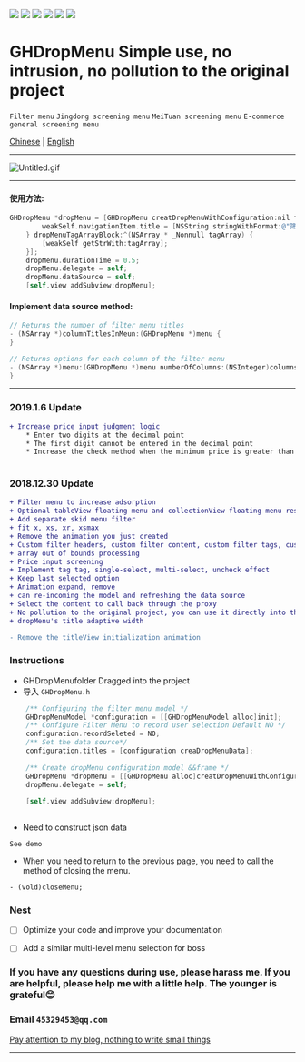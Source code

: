 ![](https://img.shields.io/badge/platform-iOS-red.svg) ![](https://img.shields.io/badge/language-Objective--C-orange.svg) 
![](https://img.shields.io/badge/license-MIT%20License-brightgreen.svg) 
![](https://img.shields.io/appveyor/ci/gruntjs/grunt.svg)
![](https://img.shields.io/vscode-marketplace/d/repo.svg)
![](https://img.shields.io/cocoapods/l/packageName.svg)

# GHDropMenu Simple use, no intrusion, no pollution to the original project

`Filter menu` `Jingdong screening menu` `MeiTuan screening menu` `E-commerce general screening menu`

[Chinese](https://github.com/shabake/GHDropMenuDemo) | [English](https://github.com/shabake/GHDropMenuDemo/blob/master/README-English.md)

---

![Untitled.gif](https://upload-images.jianshu.io/upload_images/1419035-55dd0f6eafb19fd7.gif?imageMogr2/auto-orient/strip)

---

#### 使用方法:

```Objective-C
GHDropMenu *dropMenu = [GHDropMenu creatDropMenuWithConfiguration:nil frame:CGRectMake(0, kGHSafeAreaTopHeight,kGHScreenWidth, 44) dropMenuTitleBlock:^(GHDropMenuModel * _Nonnull dropMenuModel) {
        weakSelf.navigationItem.title = [NSString stringWithFormat:@"筛选结果: %@",dropMenuModel.title];
    } dropMenuTagArrayBlock:^(NSArray * _Nonnull tagArray) {
        [weakSelf getStrWith:tagArray];
    }];
    dropMenu.durationTime = 0.5;
    dropMenu.delegate = self;
    dropMenu.dataSource = self;
    [self.view addSubview:dropMenu];
```
#### Implement data source method:
```Objective-C
// Returns the number of filter menu titles
- (NSArray *)columnTitlesInMeun:(GHDropMenu *)menu {
}

// Returns options for each column of the filter menu
- (NSArray *)menu:(GHDropMenu *)menu numberOfColumns:(NSInteger)columns {
}
```
--- 
### 2019.1.6 Update

```diff
+ Increase price input judgment logic
	* Enter two digits at the decimal point
	* The first digit cannot be entered in the decimal point
	* Increase the check method when the minimum price is greater than the maximum price pop-up prompt and clear user input
	


```
### 2018.12.30 Update

```diff
+ Filter menu to increase adsorption
+ Optional tableView floating menu and collectionView floating menu respectively
+ Add separate skid menu filter
+ fit x, xs, xr, xsmax
+ Remove the animation you just created
+ Custom filter headers, custom filter content, custom filter tags, custom filter header content
+ array out of bounds processing
+ Price input screening
+ Implement tag tag, single-select, multi-select, uncheck effect
+ Keep last selected option
+ Animation expand, remove
+ can re-incoming the model and refreshing the data source
+ Select the content to call back through the proxy
+ No pollution to the original project, you can use it directly into the project.
+ dropMenu's title adaptive width

- Remove the titleView initialization animation

```


### Instructions
* GHDropMenufolder Dragged into the project
* 导入 `GHDropMenu.h `

```Objective-C
    /** Configuring the filter menu model */
    GHDropMenuModel *configuration = [[GHDropMenuModel alloc]init];
    /** Configure Filter Menu to record user selection Default NO */
    configuration.recordSeleted = NO;
    /** Set the data source*/
    configuration.titles = [configuration creaDropMenuData];
    
    /** Create dropMenu configuration model &&frame */
    GHDropMenu *dropMenu = [[GHDropMenu alloc]creatDropMenuWithConfiguration:configuration frame:CGRectMake(0, 0, [UIScreen mainScreen].bounds.size.width, 44)];
    dropMenu.delegate = self;
    
    [self.view addSubview:dropMenu];
    
```

* Need to construct json data
```
See demo
```

* When you need to return to the previous page, you need to call the method of closing the menu.
```
- (vold)closeMenu;
```


### Nest
- [ ] Optimize your code and improve your documentation
- [ ] Add a similar multi-level menu selection for boss



### If you have any questions during use, please harass me. If you are helpful, please help me with a little help. The younger is grateful:blush:

### Email `45329453@qq.com `

[Pay attention to my blog, nothing to write small things](https://www.jianshu.com/u/884a67907187)

---
